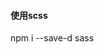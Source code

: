 #### 使用scss
npm i --save-d sass
<style lang="scss"> 即可

#### 使用@路径
```
export default defineConfig({
  plugins: [vue()],
  resolve: {
    alias: {
      "@": resolve("./src")
    }
  }
});
```

#### 环境区分

1. 新增 .env.dev .env.test .env.prod 三个文件
```
VITE_PROJECT_ENV = 'prod'
```
(必须VITE开头)
在ts中可使用 import.meta.env.VITE_PROJECT_ENV 区分

2. package.json
```
"build": "vue-tsc --noEmit && VITE_PROJECT_ENV=prod vite build"
```

#### 多页面打包
```
build: {
    outDir: isProd ? "dist" : "pre",
    rollupOptions: {
      input: {}
    }
  }
```
可手动添加目录新增html模板，也可根据views中的目录名自动生产模板
代码详情查看vite.config.ts

#### gzip
```
import viteCompression from 'vite-plugin-compression';
plugins: [vue(), viteCompression()],
```

#### 图片压缩
```
import viteImagemin from "vite-plugin-imagemin";
plugins: [vue(), viteImagemin()],
```

#### vue3 的两种写法

运行页面
```
npm run dev
打开
localhost:3000/pages/classComponent.html
```